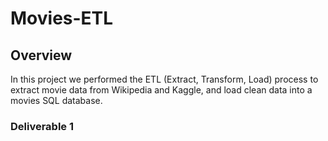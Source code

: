 # Movies-ETL

## Overview 
In this project we performed the ETL (Extract, Transform, Load) process to extract movie data from Wikipedia and Kaggle, and load clean data into a movies SQL database. 

### Deliverable 1



